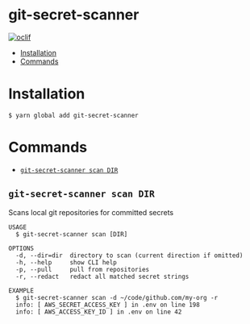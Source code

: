 git-secret-scanner
=====================

[![oclif](https://img.shields.io/badge/cli-oclif-brightgreen.svg)](https://oclif.io)

* [Installation](#installation)
* [Commands](#commands)

# Installation

```sh-session
$ yarn global add git-secret-scanner
```

# Commands

* [`git-secret-scanner scan DIR`](#git-secret-scanner-scan)

## `git-secret-scanner scan DIR`

Scans local git repositories for committed secrets

```
USAGE
  $ git-secret-scanner scan [DIR]

OPTIONS
  -d, --dir=dir  directory to scan (current direction if omitted)
  -h, --help     show CLI help
  -p, --pull     pull from repositories
  -r, --redact   redact all matched secret strings

EXAMPLE
  $ git-secret-scanner scan -d ~/code/github.com/my-org -r
  info: [ AWS_SECRET_ACCESS_KEY ] in .env on line 198
  info: [ AWS_ACCESS_KEY_ID ] in .env on line 42
```

